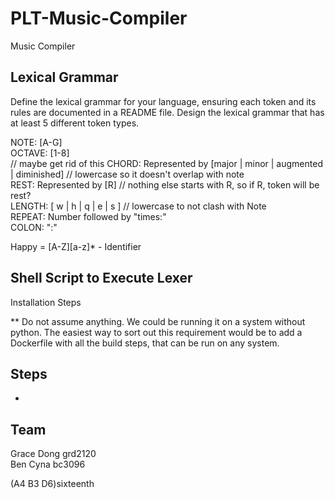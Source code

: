 # PLT-Music-Compiler
Music Compiler

## Lexical Grammar
Define the lexical grammar for your language, ensuring each token and its rules are
documented in a README file. Design the lexical grammar that has at least 5 different
token types.

NOTE: [A-G] <br>
OCTAVE: [1-8] <br>
// maybe get rid of this CHORD: Represented by [major | minor | augmented | diminished] // lowercase so it doesn't overlap with note <br>
REST: Represented by [R] // nothing else starts with R, so if R, token will be rest? <br>
LENGTH: [ w | h | q | e | s ] // lowercase to not clash with Note <br>
REPEAT: Number followed by "times:" <br>
COLON: ":" <br>

Happy = [A-Z][a-z]* - Identifier


## Shell Script to Execute Lexer
Installation Steps <br>

** Do not assume anything. We could be running it on a system without python. The easiest way to sort out this requirement would be to add a Dockerfile with all the build steps, that can be run on any system.


## Steps
- 

## Team
Grace Dong grd2120 <br>
Ben Cyna bc3096 


(A4 B3 D6)sixteenth  


